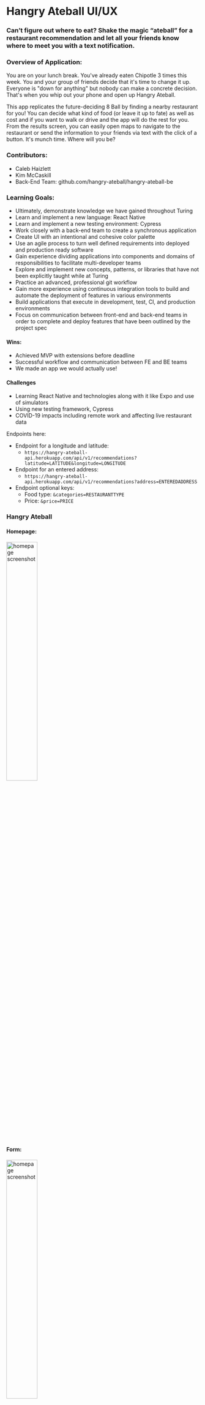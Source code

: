 # Hangry Ateball UI/UX
### Can’t figure out where to eat? Shake the magic “ateball” for a restaurant recommendation and let all your friends know where to meet you with a text notification.

### Overview of Application:
You are on your lunch break.  You've already eaten Chipotle 3 times this week.  You and your group of friends decide that it's time to change it up.  Everyone is "down for anything" but nobody can make a concrete decision.  That's when you whip out your phone and open up Hangry Ateball.

This app replicates the future-deciding 8 Ball by finding a nearby restaurant for you!  You can decide what kind of food (or leave it up to fate) as well as cost and if you want to walk or drive and the app will do the rest for you.  From the results screen, you can easily open maps to navigate to the restaurant or send the information to your friends via text with the click of a button.  It's munch time.  Where will you be?

### Contributors:
- Caleb Haizlett 
- Kim McCaskill
- Back-End Team: github.com/hangry-ateball/hangry-ateball-be

### Learning Goals:
- Ultimately, demonstrate knowledge we have gained throughout Turing
- Learn and implement a new language: React Native
- Learn and implement a new testing environment: Cypress
- Work closely with a back-end team to create a synchronous application
- Create UI with an intentional and cohesive color palette
- Use an agile process to turn well defined requirements into deployed and production ready software
- Gain experience dividing applications into components and domains of responsibilities to facilitate multi-developer teams 
- Explore and implement new concepts, patterns, or libraries that have not been explicitly taught while at Turing
- Practice an advanced, professional git workflow 
- Gain more experience using continuous integration tools to build and automate the deployment of features in various environments
- Build applications that execute in development, test, CI, and production environments
- Focus on communication between front-end and back-end teams in order to complete and deploy features that have been outlined by the project spec

#### Wins:

- Achieved MVP with extensions before deadline
- Successful workflow and communication between FE and BE teams
- We made an app we would actually use!
  
#### Challenges
- Learning React Native and technologies along with it like Expo and use of simulators
- Using new testing framework, Cypress
- COVID-19 impacts including remote work and affecting live restaurant data

Endpoints here:
- Endpoint for a longitude and latitude:
  - `https://hangry-ateball-api.herokuapp.com/api/v1/recommendations?latitude=LATITUDE&longitude=LONGITUDE`
- Endpoint for an entered address:
  - `https://hangry-ateball-api.herokuapp.com/api/v1/recommendations?address=ENTEREDADDRESS`
- Endpoint optional keys:
  - Food type: `&categories=RESTAURANTTYPE`
  - Price: `&price=PRICE`

### Hangry Ateball

#### Homepage:
<img alt="homepage screenshot" width="40%" src="https://user-images.githubusercontent.com/19761687/79509423-b6942300-7ff8-11ea-90c1-f63d1679141b.png" />

#### Form:
<img alt="homepage screenshot" width="40%" src="https://user-images.githubusercontent.com/19761687/79509429-b85de680-7ff8-11ea-896d-e0ce004570c6.png" />

#### Result:
<img alt="homepage screenshot" width="40%" src="https://user-images.githubusercontent.com/19761687/79509432-b98f1380-7ff8-11ea-8716-325d9c96ab65.png" />

#### Previous results
<img alt="homepage screenshot" width="40%" src="https://user-images.githubusercontent.com/19761687/79509441-bac04080-7ff8-11ea-9b7f-6d5d0aaa38e5.png" />

#### Favorites
<img alt="homepage screenshot" width="40%" src="https://user-images.githubusercontent.com/19761687/79509462-c6136c00-7ff8-11ea-8931-3de249371447.png" />

### Technologies Used:
#### FE
- JavaScript
- React Native
- Cypress
- Jest
- Expo
- Android Studio
- Xcode
- Balsamiq

#### BE
- Python
- Flask
- Swagger UI
- Travis CI

### Systems/Practices
- Agile
